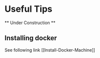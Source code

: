 # Useful Tips 

** Under Construction **

## Installing docker 

See following link [[Install-Docker-Machine]]

